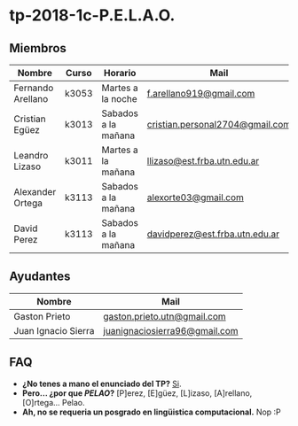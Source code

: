 # tp-2018-1c-P.E.L.A.O.

## Miembros

Nombre | Curso | Horario | Mail | Github
---|---|---|---|---
Fernando Arellano | k3053 | Martes a la noche | f.arellano919@gmail.com | farellano91
Cristian Egüez | k3013 | Sabados a la mañana | cristian.personal2704@gmail.com | cristianEguez
Leandro Lizaso | k3011 | Martes a la mañana | llizaso@est.frba.utn.edu.ar | leandrolizaso
Alexander Ortega | k3113 | Sabados a la mañana | alexorte03@gmail.com | alexorte03
David Perez | k3113 | Sabados a la mañana | davidperez@est.frba.utn.edu.ar | davidosvaldoperez

## Ayudantes

Nombre | Mail
---|---|
Gaston Prieto | gaston.prieto.utn@gmail.com
Juan Ignacio Sierra | juanignaciosierra96@gmail.com

## FAQ

- **¿No tenes a mano el enunciado del TP?**
    [Si](https://sisoputnfrba.gitbook.io/re-distinto/).
- **Pero... ¿por que _PELAO_?**
    [P]erez, [E]güez, [L]izaso, [A]rellano, [O]rtega... Pelao.
- **Ah, no se requeria un posgrado en lingüistica computacional.**
    Nop :P
